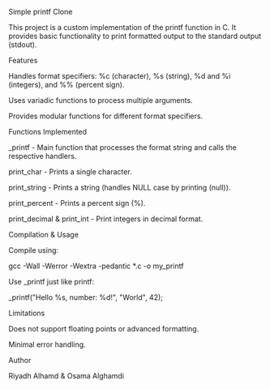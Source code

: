 Simple printf Clone

This project is a custom implementation of the printf function in C. It provides basic functionality to print formatted output to the standard output (stdout).

Features

Handles format specifiers: %c (character), %s (string), %d and %i (integers), and %% (percent sign).

Uses variadic functions to process multiple arguments.

Provides modular functions for different format specifiers.

Functions Implemented

_printf - Main function that processes the format string and calls the respective handlers.

print_char - Prints a single character.

print_string - Prints a string (handles NULL case by printing (null)).

print_percent - Prints a percent sign (%).

print_decimal & print_int - Print integers in decimal format.

Compilation & Usage

Compile using:

gcc -Wall -Werror -Wextra -pedantic *.c -o my_printf

Use _printf just like printf:

_printf("Hello %s, number: %d!", "World", 42);

Limitations

Does not support floating points or advanced formatting.

Minimal error handling.

Author

Riyadh Alhamd & Osama Alghamdi
